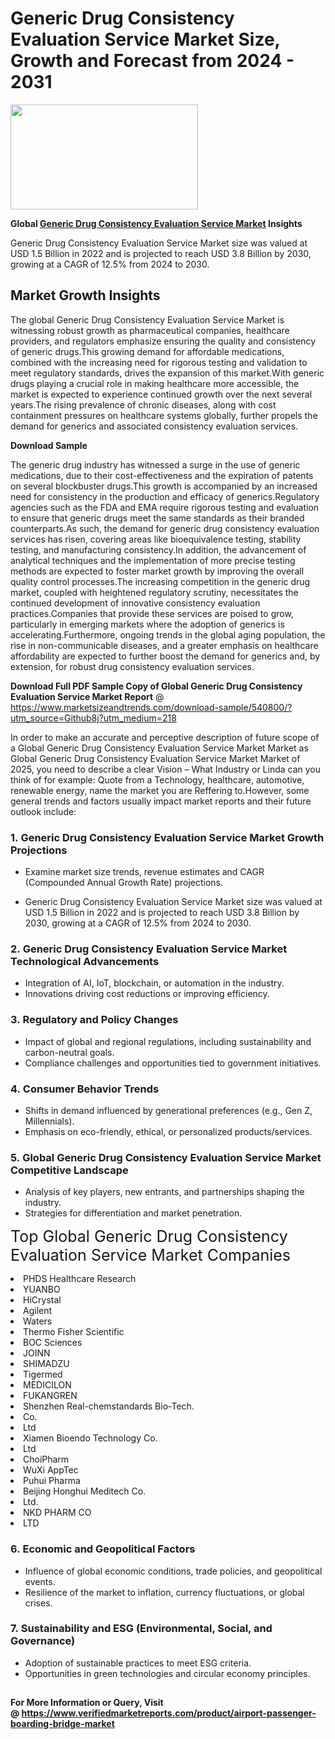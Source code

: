 <H1>Generic Drug Consistency Evaluation Service Market Size, Growth and Forecast from 2024 - 2031</H1><img class="aligncenter size-medium wp-image-584254" src="https://thirdeyenews.in/wp-content/uploads/2024/09/Global-Market-Research-300x168.jpeg" alt="" width="300" height="168" /><p><strong>Global&nbsp;<a href="https://www.marketsizeandtrends.com/download-sample/540800/?utm_source=Github8j?utm_medium=218">Generic Drug Consistency Evaluation Service Market</a> Insights</strong></p><p>Generic Drug Consistency Evaluation Service Market size was valued at USD 1.5 Billion in 2022 and is projected to reach USD 3.8 Billion by 2030, growing at a CAGR of 12.5% from 2024 to 2030.</p><p><h2>Market Growth Insights</h2> <p>The global Generic Drug Consistency Evaluation Service Market is witnessing robust growth as pharmaceutical companies, healthcare providers, and regulators emphasize ensuring the quality and consistency of generic drugs.This growing demand for affordable medications, combined with the increasing need for rigorous testing and validation to meet regulatory standards, drives the expansion of this market.With generic drugs playing a crucial role in making healthcare more accessible, the market is expected to experience continued growth over the next several years.The rising prevalence of chronic diseases, along with cost containment pressures on healthcare systems globally, further propels the demand for generics and associated consistency evaluation services.</p> <p><strong>Download Sample</strong></p> <p>The generic drug industry has witnessed a surge in the use of generic medications, due to their cost-effectiveness and the expiration of patents on several blockbuster drugs.This growth is accompanied by an increased need for consistency in the production and efficacy of generics.Regulatory agencies such as the FDA and EMA require rigorous testing and evaluation to ensure that generic drugs meet the same standards as their branded counterparts.As such, the demand for generic drug consistency evaluation services has risen, covering areas like bioequivalence testing, stability testing, and manufacturing consistency.In addition, the advancement of analytical techniques and the implementation of more precise testing methods are expected to foster market growth by improving the overall quality control processes.The increasing competition in the generic drug market, coupled with heightened regulatory scrutiny, necessitates the continued development of innovative consistency evaluation practices.Companies that provide these services are poised to grow, particularly in emerging markets where the adoption of generics is accelerating.Furthermore, ongoing trends in the global aging population, the rise in non-communicable diseases, and a greater emphasis on healthcare affordability are expected to further boost the demand for generics and, by extension, for robust drug consistency evaluation services.<p><span class=""><strong>Download Full PDF Sample Copy of Global Generic Drug Consistency Evaluation Service Market Report</strong> @ <a href="https://www.marketsizeandtrends.com/download-sample/540800/?utm_source=Github8j?utm_medium=218" target="_blank">https://www.marketsizeandtrends.com/download-sample/540800/?utm_source=Github8j?utm_medium=218</a></span></p><p>In order to make an accurate and perceptive description of future scope of a Global&nbsp;Generic Drug Consistency Evaluation Service Market Market as Global&nbsp;Generic Drug Consistency Evaluation Service Market Market of 2025, you need to describe a clear Vision &ndash; What Industry or Linda can you think of for example: Quote from a Technology, healthcare, automotive, renewable energy, name the market you are Reffering to.However, some general trends and factors usually impact market reports and their future outlook include:</p><h3>1.&nbsp;<strong>Generic Drug Consistency Evaluation Service Market Growth Projections</strong></h3><ul><li>Examine market size trends, revenue estimates and CAGR (Compounded Annual Growth Rate) projections.</li><li><p>Generic Drug Consistency Evaluation Service Market size was valued at USD 1.5 Billion in 2022 and is projected to reach USD 3.8 Billion by 2030, growing at a CAGR of 12.5% from 2024 to 2030.</p></li></ul><h3>2.&nbsp;<strong>Generic Drug Consistency Evaluation Service Market Technological Advancements</strong></h3><ul><li>Integration of AI, IoT, blockchain, or automation in the industry.</li><li>Innovations driving cost reductions or improving efficiency.</li></ul><h3>3.&nbsp;<strong>Regulatory and Policy Changes</strong></h3><ul><li>Impact of global and regional regulations, including sustainability and carbon-neutral goals.</li><li>Compliance challenges and opportunities tied to government initiatives.</li></ul><h3>4.&nbsp;<strong>Consumer Behavior Trends</strong></h3><ul><li>Shifts in demand influenced by generational preferences (e.g., Gen Z, Millennials).</li><li>Emphasis on eco-friendly, ethical, or personalized products/services.</li></ul><h3>5.&nbsp;<strong>Global Generic Drug Consistency Evaluation Service Market Competitive Landscape</strong></h3><ul><li>Analysis of key players, new entrants, and partnerships shaping the industry.</li><li>Strategies for differentiation and market penetration.</li></ul><p data-pm-slice="1 1 []"><span style="color: inherit; font-family: inherit; font-size: 25px;">Top Global Generic Drug Consistency Evaluation Service Market Companies</span></p><div class="" data-test-id=""><p><li>PHDS Healthcare Research</li><li> YUANBO</li><li> HiCrystal</li><li> Agilent</li><li> Waters</li><li> Thermo Fisher Scientific</li><li> BOC Sciences</li><li> JOINN</li><li> SHIMADZU</li><li> Tigermed</li><li> MEDICILON</li><li> FUKANGREN</li><li> Shenzhen Real-chemstandards Bio-Tech.</li><li>Co.</li><li>Ltd</li><li> Xiamen Bioendo Technology Co.</li><li>Ltd</li><li> ChoiPharm</li><li> WuXi AppTec</li><li> Puhui Pharma</li><li> Beijing Honghui Meditech Co.</li><li> Ltd.</li><li> NKD PHARM CO</li><li> LTD</li></p></div><h3>6.&nbsp;<strong>Economic and Geopolitical Factors</strong></h3><ul><li>Influence of global economic conditions, trade policies, and geopolitical events.</li><li>Resilience of the market to inflation, currency fluctuations, or global crises.</li></ul><h3>7.&nbsp;<strong>Sustainability and ESG (Environmental, Social, and Governance)</strong></h3><ul><li>Adoption of sustainable practices to meet ESG criteria.</li><li>Opportunities in green technologies and circular economy principles.</li></ul><h2><strong style="font-size: 14px;">For More Information or Query, Visit @&nbsp;</strong><a style="background-color: #ffffff; font-size: 14px;" href="https://www.marketsizeandtrends.com/report/generic-drug-consistency-evaluation-service-market/" target="_blank">https://www.verifiedmarketreports.com/product/airport-passenger-boarding-bridge-market</a></h2>